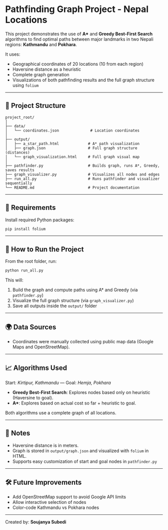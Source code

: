 # Pathfinding Graph Project - Nepal Locations

This project demonstrates the use of **A\*** and **Greedy Best-First Search** algorithms to find optimal paths between major landmarks in two Nepali regions: **Kathmandu** and **Pokhara**.

It uses:

- Geographical coordinates of 20 locations (10 from each region)
- Haversine distance as a heuristic
- Complete graph generation
- Visualizations of both pathfinding results and the full graph structure using `folium`

---

## 📁 Project Structure

```
project_root/
│
├── data/
│   └── coordinates.json              # Location coordinates
│
├── output/
│   ├── a_star_path.html             # A* path visualization
│   ├── graph.json                   # Full graph structure (distances)
│   └── graph_visualization.html     # Full graph visual map
│
├── pathfinder.py                    # Builds graph, runs A*, Greedy, saves results
├── graph_visualizer.py              # Visualizes all nodes and edges
├── run_all.py                       # Runs pathfinder and visualizer sequentially
└── README.md                        # Project documentation
```

---

## 📌 Requirements

Install required Python packages:

```bash
pip install folium
```

---

## 🚀 How to Run the Project

From the root folder, run:

```bash
python run_all.py
```

This will:

1. Build the graph and compute paths using A\* and Greedy (via `pathfinder.py`)
2. Visualize the full graph structure (via `graph_visualizer.py`)
3. Save all outputs inside the `output/` folder

---

## 🌍 Data Sources

- Coordinates were manually collected using public map data (Google Maps and OpenStreetMap).

---

## 📈 Algorithms Used

Start: *Kirtipur, Kathmandu* — Goal: *Hemja, Pokhara*

- **Greedy Best-First Search**: Explores nodes based only on heuristic (Haversine to goal).
- **A\***: Explores based on actual cost so far + heuristic to goal.

Both algorithms use a complete graph of all locations.

---

## 📎 Notes

- Haversine distance is in meters.
- Graph is stored in `output/graph.json` and visualized with `folium` in HTML.
- Supports easy customization of start and goal nodes in `pathfinder.py`

---

## 🛠 Future Improvements

- Add OpenStreetMap support to avoid Google API limits
- Allow interactive selection of nodes
- Color-code Kathmandu vs Pokhara nodes

---

Created by: **Soujanya Subedi**

